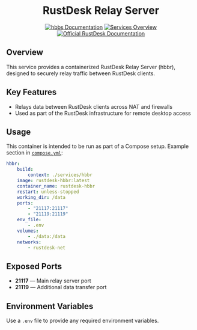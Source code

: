 <div align="center">

# RustDesk Relay Server

[![hbbs Documentation](https://img.shields.io/badge/docs-hbbs%2FREADME.md-blue?logo=readthedocs&style=flat-square)](../hbbs/README.md)
[![Services Overview](https://img.shields.io/badge/docs-services%2FREADME.md-blue?logo=readthedocs&style=flat-square)](../README.md)
[![Official RustDesk Documentation](https://img.shields.io/badge/docs-rustdesk.com-blue?logo=readthedocs&style=flat-square)](https://rustdesk.com/docs/en/self-host/)

</div>

## Overview

This service provides a containerized RustDesk Relay Server (hbbr), designed to securely relay traffic between RustDesk clients.

## Key Features

-   Relays data between RustDesk clients across NAT and firewalls
-   Used as part of the RustDesk infrastructure for remote desktop access

## Usage

This container is intended to be run as part of a Compose setup. Example section in [`compose.yml`](../../compose.yml):

```yaml
hbbr:
    build:
        context: ./services/hbbr
    image: rustdesk-hbbr:latest
    container_name: rustdesk-hbbr
    restart: unless-stopped
    working_dir: /data
    ports:
        - "21117:21117"
        - "21119:21119"
    env_file:
        - .env
    volumes:
        - ./data:/data
    networks:
        - rustdesk-net
```

## Exposed Ports

-   **21117** — Main relay server port
-   **21119** — Additional data transfer port

## Environment Variables

Use a `.env` file to provide any required environment variables.
